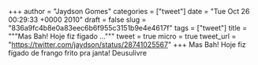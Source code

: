 
+++
author = "Jaydson Gomes"
categories = ["tweet"]
date = "Tue Oct 26 00:29:33 +0000 2010"
draft = false
slug = "836a9fc4b8e0a83eec6b6f955c3151b9e4e4617f"
tags = ["tweet"]
title = """Mas Bah! Hoje fiz fígado ..."""
tweet = true
micro = true
tweet_url = "https://twitter.com/jaydson/status/28741025567"
+++
Mas Bah! Hoje fiz fígado de frango frito pra janta! Deusulivre
